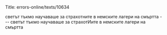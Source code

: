 Title: errors-online/texts/10634

светът тъкмо научаваше за страхотните в немските лагери на смъртта --- светът тъкмо научаваше за страхотИите в немските лагери на смъртта
